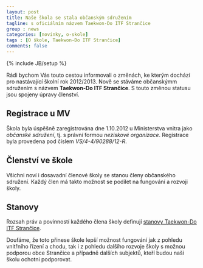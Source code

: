```yaml
---
layout: post
title: Naše škola se stala občanským sdružením
tagline: s oficiálním názvem Taekwon-Do ITF Strančice
group : news
categories: [novinky, o-skole]
tags : [O škole, Taekwon-Do ITF Strančice]
comments: false
---
```

{% include JB/setup %}

Rádi bychom Vás touto cestou informovali o změnách, ke kterým dochází pro nastávající školní rok
2012/2013. Nově se stáváme občanskýmm sdružením s názvem **Taekwon-Do ITF Strančice**. S touto změnou
statusu jsou spojeny úpravy členství.

## Registrace u MV
Škola byla úspěšně zaregistrována dne 1.10.2012 u Ministerstva vnitra jako _občanské sdružení_, tj. s právní formou _neziskové organizace_.
Registrace byla provedena pod číslem _VS/4-4/90288/12-R_.

## Členství ve škole
Všichni noví i dosavadní členové školy se stanou členy občanského sdružení. Každý člen má takto možnost se podílet na fungování a rozvoji školy.

## Stanovy 
Rozsah práv a povinností každého člena školy definují <a href="https://docs.google.com/open?id=0B3nVMASu8XeFY2ZhRGVnbzdtYW8" title="Stanovy Taekwon-Do ITF Strančice" target="_blank">stanovy Taekwon-Do ITF Strančice</a>.

Doufáme, že toto přinese škole lepší možnost fungování jak z pohledu vnitřního řízení a chodu, tak i z pohledu dalšího rozvoje školy s možnou podporou obce Strančice a případně dalších subjektů, kteří budou naši školu ochotni podporovat.
